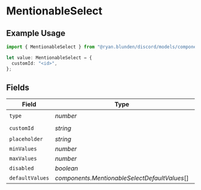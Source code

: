 # MentionableSelect

## Example Usage

```typescript
import { MentionableSelect } from "@ryan.blunden/discord/models/components";

let value: MentionableSelect = {
  customId: "<id>",
};
```

## Fields

| Field                                         | Type                                          | Required                                      | Description                                   |
| --------------------------------------------- | --------------------------------------------- | --------------------------------------------- | --------------------------------------------- |
| `type`                                        | *number*                                      | :heavy_check_mark:                            | N/A                                           |
| `customId`                                    | *string*                                      | :heavy_check_mark:                            | N/A                                           |
| `placeholder`                                 | *string*                                      | :heavy_minus_sign:                            | N/A                                           |
| `minValues`                                   | *number*                                      | :heavy_minus_sign:                            | N/A                                           |
| `maxValues`                                   | *number*                                      | :heavy_minus_sign:                            | N/A                                           |
| `disabled`                                    | *boolean*                                     | :heavy_minus_sign:                            | N/A                                           |
| `defaultValues`                               | *components.MentionableSelectDefaultValues*[] | :heavy_minus_sign:                            | N/A                                           |